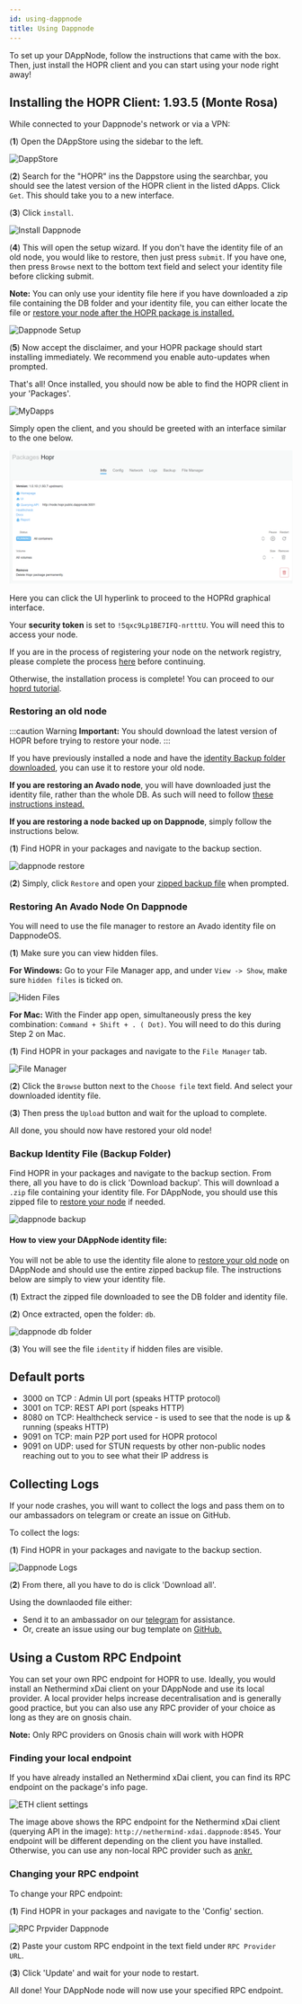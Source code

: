 ```yaml
---
id: using-dappnode
title: Using Dappnode
---
```


To set up your DAppNode, follow the instructions that came with the box. Then, just install the HOPR client and you can start using your node right away!

## Installing the HOPR Client: 1.93.5 (Monte Rosa)

While connected to your Dappnode's network or via a VPN:

(**1**) Open the DAppStore using the sidebar to the left.

![DappStore](/img/node/DappStore-NR-1.png)

(**2**) Search for the "HOPR" ins the Dappstore using the searchbar, you should see the latest version of the HOPR client in the listed dApps. Click `Get`. This should take you to a new interface.

(**3**) Click `install`.

![Install Dappnode](/img/node/Dappnode-install.png)

(**4**) This will open the setup wizard. If you don't have the identity file of an old node, you would like to restore, then just press `submit`. If you have one, then press `Browse` next to the bottom text field and select your identity file before clicking submit.

**Note:** You can only use your identity file here if you have downloaded a zip file containing the DB folder and your identity file, you can either locate the file or [restore your node after the HOPR package is installed.](./using-dappnode.md#restoring-an-old-node) 

![Dappnode Setup](/img/node/Dappnode-setup.png)

(**5**) Now accept the disclaimer, and your HOPR package should start installing immediately. We recommend you enable auto-updates when prompted. 

That's all! Once installed, you should now be able to find the HOPR client in your 'Packages'.

![MyDapps](/img/node/Dappnode-2.png)

Simply open the client, and you should be greeted with an interface similar to the one below.

![Dappnode UI](/static/img/node/Dappnode-UI.png)

Here you can click the UI hyperlink to proceed to the HOPRd graphical interface. 

Your **security token** is set to `!5qxc9Lp1BE7IFQ-nrtttU`. You will need this to access your node.

If you are in the process of registering your node on the network registry, please complete the process [here](./network-registry-tutorial.md) before continuing.

Otherwise, the installation process is complete! You can proceed to our [hoprd tutorial](using-hopr-admin).

### Restoring an old node 

:::caution Warning
**Important:** You should download the latest version of HOPR before trying to restore your node.
:::

If you have previously installed a node and have the [identity Backup folder downloaded](./using-dappnode.md#backup-identity-file-backup-folder), you can use it to restore your old node.

**If you are restoring an Avado node**, you will have downloaded just the identity file, rather than the whole DB. As such will need to follow [these instructions instead.](./using-dappnode.md#restoring-an-avado-node-on-dappnode) 

**If you are restoring a node backed up on Dappnode**, simply follow the instructions below.

(**1**) Find HOPR in your packages and navigate to the backup section.

![dappnode restore](/img/node/dappnode-backup.png)

(**2**) Simply, click `Restore` and open your [zipped backup file](./using-dappnode.md#backup-identity-file-backup-folder) when prompted.

### Restoring An Avado Node On Dappnode

You will need to use the file manager to restore an Avado identity file on DappnodeOS. 

(**1**) Make sure you can view hidden files.

**For Windows:** Go to your File Manager app, and under `View -> Show`, make sure `hidden files` is ticked on. 

![Hiden Files](/img/node/Hidden_files_windows.png)

**For Mac:** With the Finder app open, simultaneously press the key combination: `Command + Shift + . ( Dot)`. You will need to do this during Step 2 on Mac. 
 
(**1**) Find HOPR in your packages and navigate to the `File Manager` tab. 

![File Manager](/img/node/Dappnode-file-manager.png)

(**2**) Click the `Browse` button next to the `Choose file` text field. And select your downloaded identity file.

(**3**) Then press the `Upload` button and wait for the upload to complete. 

All done, you should now have restored your old node!

### Backup Identity File (Backup Folder)

Find HOPR in your packages and navigate to the backup section. From there, all you have to do is click 'Download backup'. This will download a `.zip` file containing your identity file. For DAppNode, you should use this zipped file to [restore your node](using-dappnode#restoring-an-old-node) if needed.

![dappnode backup](/img/node/dappnode-backup.png)

#### How to view your DAppNode identity file:

You will not be able to use the identity file alone to [restore your old node](using-dappnode#restoring-an-old-node) on DAppNode and should use the entire zipped backup file. The instructions below are simply to view your identity file.

(**1**) Extract the zipped file downloaded to see the DB folder and identity file.

(**2**) Once extracted, open the folder: `db`.

![dappnode db folder](/img/node/Dappnode-DB-folder.png)

(**3**) You will see the file `identity` if hidden files are visible.

## Default ports

- 3000 on TCP : Admin UI port (speaks HTTP protocol)
- 3001 on TCP: REST API port (speaks HTTP)
- 8080 on TCP: Healthcheck service - is used to see that the node is up & running (speaks HTTP)
- 9091 on TCP: main P2P port used for HOPR protocol
- 9091 on UDP: used for STUN requests by other non-public nodes reaching out to you to see what their IP address is

## Collecting Logs

If your node crashes, you will want to collect the logs and pass them on to our ambassadors on telegram or create an issue on GitHub.

To collect the logs:

(**1**) Find HOPR in your packages and navigate to the backup section.

![Dappnode Logs](/img/node/Dappnode-logs.png)

(**2**) From there, all you have to do is click 'Download all'.

Using the downlaoded file either:

- Send it to an ambassador on our [telegram](https://t.me/hoprnet) for assistance.
- Or, create an issue using our bug template on [GitHub.](https://github.com/hoprnet/hoprnet/issues)

## Using a Custom RPC Endpoint

You can set your own RPC endpoint for HOPR to use. Ideally, you would install an Nethermind xDai client on your DAppNode and use its local provider. A local provider helps increase decentralisation and is generally good practice, but you can also use any RPC provider of your choice as long as they are on gnosis chain.

**Note:** Only RPC providers on Gnosis chain will work with HOPR

### Finding your local endpoint

If you have already installed an Nethermind xDai client, you can find its RPC endpoint on the package's info page.

![ETH client settings](/img/node/RPC-endpoint-Dappnode.png)

The image above shows the RPC endpoint for the Nethermind xDai client (querying API in the image): `http://nethermind-xdai.dappnode:8545`. Your endpoint will be different depending on the client you have installed. Otherwise, you can use any non-local RPC provider such as [ankr.](https://www.ankr.com/)

### Changing your RPC endpoint

To change your RPC endpoint:

(**1**) Find HOPR in your packages and navigate to the 'Config' section.

![RPC Prpvider Dappnode](/img/node/HOPR-provider-Dappnode.png)

(**2**) Paste your custom RPC endpoint in the text field under `RPC Provider URL`.

(**3**) Click 'Update' and wait for your node to restart.

All done! Your DAppNode node will now use your specified RPC endpoint.
